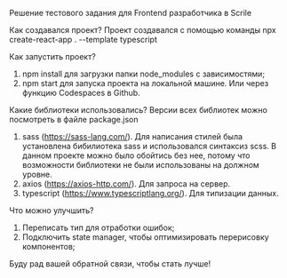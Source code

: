 Решение тестового задания для Frontend разработчика в Scrile

Как создавался проект?
Проект создавался с помощью команды npx create-react-app . --template typescript

Как запустить проект?

1. npm install для загрузки папки node_modules с зависимостями;
2. npm start для запуска проекта на локальной машине.
   Или через функцию Codespaces в Github.

Какие библиотеки использовались?
Версии всех библиотек можно посмотреть в файле package.json

1. sass (https://sass-lang.com/). Для написания стилей была установлена бибилиотека sass и использовался синтаксиз scss. В данном проекте можно было обойтись без нее, потому что возможности библиотеки не были использованы на должном уровне.
2. axios (https://axios-http.com/). Для запроса на сервер.
3. typescript (https://www.typescriptlang.org/). Для типизации данных.

Что можно улучшить?

1. Переписать тип для отработки ошибок;
2. Подключить state manager, чтобы оптимизировать перерисовку компонентов;

Буду рад вашей обратной связи, чтобы стать лучше!
